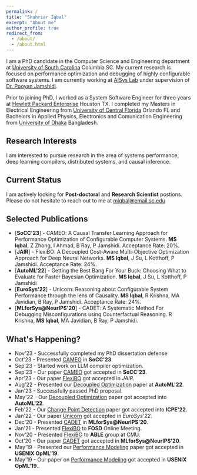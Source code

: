 ```yaml
---
permalink: /
title: "Shahriar Iqbal"
excerpt: "About me"
author_profile: true
redirect_from: 
  - /about/
  - /about.html
---
```

I am a PhD candidate in the Computer Science and Engineering department at [University of South Carolina](https://www.cse.sc.edu/) Columbia SC. My current research is focused on performance optimization and debugging of highly configurable software systems. I am currently working at [AISys Lab](https://pooyanjamshidi.github.io/AISys/) under supervision of [Dr. Pooyan Jamshidi](https://pooyanjamshidi.github.io/). 

Prior to joining PhD, I worked as a System Software Engineer for three years at [Hewlett Packard Enterprise](https://www.hpe.com/us/en/home.html) Houston TX. I completed my Masters in Electrical Engineering from [University of Central Florida](https://www.ece.ucf.edu/) Orlando FL and Bachelors in Applied Physics, Electronics and Comunication Engineering from [University of Dhaka](http://eee.du.ac.bd/) Bangladesh.


## Research Interests
I am interested to pursue research in the area of systems performance, deep learning compilers, distributed systems, and causal inference.

## Current Status
I am actively looking for **Post-doctoral** and **Research Scientist** postions. Please do not hesitate to reach out to me at miqbal@email.sc.edu

## Selected Publications
- [**SoCC'23**] - CAMEO: A Causal Transfer Learning Approach for Performance Optimization of Configurable Computer Systems.
**MS Iqbal**, Z Zhong, I Ahmad, B Ray, P Jamshidi. Acceptance Rate: 20%.
- [**JAIR**] - FlexiBO: A Decoupled Cost-Aware Multi-Objective Optimization Approach for Deep Neural Networks.
**MS Iqbal**, J Su, L Kotthoff, P Jamshidi. Acceptance Rate: 24%.
- [**AutoML'22**] - Getting the Best Bang For Your Buck: Choosing What to Evaluate for Faster Bayesian Optimization.
**MS Iqbal**, J Su, L Kotthoff, P Jamshidi
- [**EuroSys'22**] - Unicorn: Reasoning about Configurable System Performance through the lens of Causality.
**MS Iqbal**, R Krishna, MA Javidian, B Ray, P Jamshidi. Acceptance Rate: 24%.
- [**MLforSys@NeurIPS'20**] - CADET: A Systematic Method For Debugging Misconfigurations using Counterfactual Reasoning.
R Krishna, **MS Iqbal**, MA Javidian, B Ray, P Jamshidi.

## What's Happening?
- Nov'23 - Successfully completed my PhD dissertation defense
- Oct'23 - Presented [CAMEO](https://arxiv.org/pdf/2306.07888.pdf) in **SoCC'23**.
- Sep'23 - Started work on LLM compiler optimization.
- Sep'23 - Our paper [CAMEO](https://arxiv.org/pdf/2306.07888.pdf) got accepted in **SoCC'23**. 
- Apr'23 - Our paper [FlexiBO](https://www.jair.org/index.php/jair/article/view/14139) got accepted in *JAIR*.
- Aug'22 - Presented our [Decoupled Optimization](https://2022.automl.cc/wp-content/uploads/2022/07/getting_the_best_bang_for_your.pdf) paper at **AutoML'22**.
- Jan'23 - Successfully passed PhD proposal. 
- May'22 - Our [Decoupled Optimization](https://2022.automl.cc/wp-content/uploads/2022/07/getting_the_best_bang_for_your.pdf) paper got accepted into **AutoML'22**.
- Feb'22 - Our [Change Point Detection](https://dl.acm.org/doi/abs/10.1145/3491204.3527488) paper got accepted into **ICPE'22**. 
- Jan'22 - Our paper [Unicorn](https://dl.acm.org/doi/abs/10.1145/3492321.3519575) got accepted in *EuroSys'22*. 
- Dec'20 - Presented [CADET](http://mlforsystems.org/assets/papers/neurips2020/cadet_iqbal_2020.pdf) in **MLforSys@NeurIPS'20**.
- Jan'21 - Presented [FlexiBO](https://arxiv.org/pdf/2001.06588.pdf) to **FOSD** Online Meeting.
- Nov'20 - Presented [FlexiBO](https://arxiv.org/pdf/2001.06588.pdf) to **ABLE** group at CMU.  
- Oct'20 - Our paper [CADET](http://mlforsystems.org/assets/papers/neurips2020/cadet_iqbal_2020.pdf) got accepted in **MLforSys@NeurIPS'20**.
- May'19 - Presented our [Performance Modeling](https://www.usenix.org/system/files/opml19papers-iqbal.pdf) paper got accepted in **USENIX OpML'19**. 
- May'19 - Our paper on [Performance Modeling](https://www.usenix.org/system/files/opml19papers-iqbal.pdf) got accepted in **USENIX OpML'19**..
